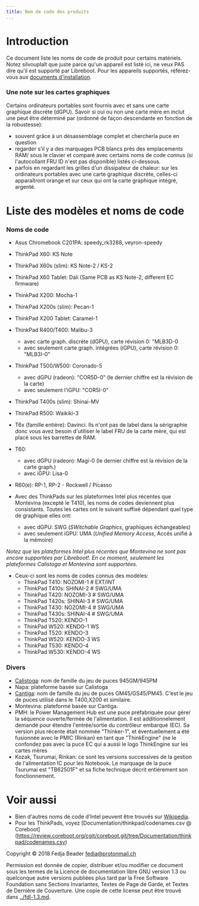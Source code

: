 ```yaml
---
title: Nom de code des produits
...
```


Introduction
============

Ce document liste les noms de code de produit pour certains matériels.
Notez silvouplaît que juste parce qu'un appareil est listé ici, ne veux PAS
dire qu'il est supporté par Libreboot. Pour les appareils supportés,
référez-vous aux [documents d'installation](../docs/install/).

### Une note sur les cartes graphiques

Certains ordinateurs portables sont fournis avec et sans une carte graphique
discréte (dGPU). Savoir si oui ou non une carte mère en inclut une peut être
déterminé par (ordonné de façon descendante en fonction 
de la robustesse):

-   souvent grâce à un désassemblage complet et chercherla puce en question
-   regarder s'il y a des marquages PCB blancs près des emplacements RAM/ sous
    le clavier et comparé avec certains noms de code connus (si l'autocollant
    FRU ID n'est pas disponible) listés ci-dessous.
-   parfois en regardant les grilles d'un dissipateur de chaleur: sur les
    ordinateurs portables avec une carte graphique discrète, celles-ci
    apparaîtront orange et sur ceux qui ont la carte graphique intégré, argenté.

Liste des modèles et noms de code
============================

### Noms de code 

-   Asus Chromebook C201PA: speedy\_rk3288, veyron-speedy

-   ThinkPad X60: KS Note
-   ThinkPad X60s (slim): KS Note-2 / KS-2
-   ThinkPad X60 Tablet: Dali (Same PCB as KS Note-2, different EC firmware)

-   ThinkPad X200: Mocha-1
-   ThinkPad X200s (slim): Pecan-1
-   ThinkPad X200 Tablet: Caramel-1

-   ThinkPad R400/T400: Malibu-3
    -   avec carte graph. discrète (dGPU), carte révision 0: "MLB3D-0
    -   avec seulement carte graph. intégrées (iGPU), carte révision 0: "MLB3I-0"

-   ThinkPad T500/W500: Coronado-5
    - avec dGPU (radeon): "COR5D-0" (le dernier chiffre est la révision de la
      carte)
    - avec seulement l'iGPU: "COR5I-0"

-   ThinkPad T400s (slim): Shinai-MV
-   ThinkPad R500: Waikiki-3

-   T6x (famille entière): Davinci. 
Ils n'ont pas de label dans la sérigraphie donc vous avez besoin d'utiliser le
label FRU de la carte mère, qui est placé sous les barrettes de RAM.
-   T60:
    -   avec dGPU (radeon): Magi-0 (le dernier chiffre est la révision de la
        carte graph.)
    -   avec iGPU: Lisa-0

-   R60(e): RP-1, RP-2 - Rockwell / Picasso

-   Avec des ThinkPads sur les plateformes Intel plus récentes que Montevina
    (excepté le T410), les noms de codes deviennent plus consistants. Toutes
    les cartes ont le suivant suffixé dépendant quel type de graphique elles
    ont:
    -   avec dGPU: SWG (*SWitchable Graphics*, graphiques échangeables)
    -   avec seulement iGPU: UMA (*Unified Memory Access*, Accés unifié à la
        mémoire)

*Notez que les plateformes Intel plus récentes que Montevina ne sont pas
encore supportées par Libreboot!. En ce moment, seulement les plateformes
Calistoga et Montevina sont supportées.*
-   Ceux-ci sont les noms de codes connus des modèles:
    -   ThinkPad T410: NOZOMI-1 # EXT/INT
    -   ThinkPad T410s: SHINAI-2 # SWG/UMA
    -   ThinkPad T420: NOZOMI-3 # SWG/UMA
    -   ThinkPad T420s: SHINAI-3 # SWG/UMA
    -   ThinkPad T430: NOZOMI-4 # SWG/UMA
    -   ThinkPad T430s: SHINAI-4 # SWG/UMA
    -   ThinkPad T520: KENDO-1
    -   ThinkPad W520: KENDO-1 WS
    -   ThinkPad T520: KENDO-3
    -   ThinkPad W520: KENDO-3 WS
    -   ThinkPad T530: KENDO-4
    -   ThinkPad W530: KENDO-4 WS


### Divers
-   [Calistoga](https://ark.intel.com/products/codename/5950/Calistoga):
nom de famille du jeu de puces 945GM/945PM 
-   Napa: plateforme basée sur Calistoga
-   [Cantiga](https://ark.intel.com/products/codename/26552/Cantiga):
nom de famille du jeu de puces GM45/GS45/PM45.
    C'est le jeu de puces utilisé dans le T400,X200 et similaire.
-   Montevina: plateforme basée sur Cantiga.
-   PMH: le Power Management Hub est une puce préfabriquée pour gérer
    la séquence ouverte/fermée de l'alimentation. Il est additionnelement
    demandé pour étendre l'entrée/sortie du contrôleur embarqué (EC).
    Sa version plus récente était nommée "Thinker-1", et éventuellement a été
    fusionnée avec le PMIC (Rinkan) en tant que "ThinkEngine" (ne le confondez
    pas avec la puce EC qui a aussi le logo ThinkEngine sur les cartes mères
-   Kozak, Tsurumai, Rinkan: ce sont les versions successives de la gestion de
    l'alimentation IC pour les Notebook. Le marquage de la puce Tsurumai est
    "TB62501F" et sa fiche technique décrit entiérement son fonctionnement.

Voir aussi
========

-   Bien d'autres noms de code d'Intel peuvent être trouvés sur 
    [Wikipedia](https://en.wikipedia.org/wiki/List_of_Intel_codenames).
-   Pour les ThinkPads, voyez [Documentation/thinkpad/codenames.csv @ Coreboot]
(https://review.coreboot.org/cgit/coreboot.git/tree/Documentation/thinkpad/codenames.csv)

Copyright © 2018 Fedja Beader <fedja@protonmail.ch>

Permission est donnée de copier, distribuer et/ou modifier ce document
sous les termes de la Licence de documentation libre GNU version 1.3 ou
quelconque autre versions publiées plus tard par la Free Software Foundation
sans Sections Invariantes,  Textes de Page de Garde, et Textes de Dernière de Couverture.
Une copie de cette license peut être trouvé dans [../fdl-1.3.md](fdl-1.3.md).
